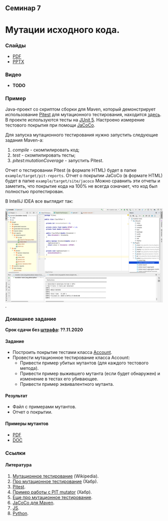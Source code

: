 Семинар 7
--

# Мутации исходного кода.

### Слайды

* [PDF](Seminar07.pdf)
* [PPTX](Seminar07.pptx)

### Видео

* __TODO__

### Пример

Java-проект со скриптом сборки для Maven,
который демонстрирует использование [Pitest](https://pitest.org) для мутационного тестирования,
находится [здесь](https://github.com/andrewt0301/qa-testing-course/blob/master/seminars/seminar07/example).
В проекте используются тесты на [JUnit 5](https://junit.org/junit5/).
Настроено измерение тестового покрытия при помощи [JaCoCo](https://www.eclemma.org/jacoco/).

Для запуска мутационного тестирования нужно запустить следующие задания Maven-а:

1. _compile_ - скомпилировать код;
1. _test_ - скомпилировать тесты;
1. _pitest:mutationCoverage_ - запустить Pitest.

Отчет о тестировании Pitest (в формате HTML) будет в папке `example/target/pit-reports`.
Отчет о покрытии JaCoCo (в формате HTML) будет в папке `example/target/site/jacoco`
Можно сравнить эти отчеты и заметить, что покрытие кода на 100% не всегда означает,
что код был полностью протестирован. 

В IntelliJ IDEA все выглядит так:

![IntelliJ IDEA](Screenshot.png).

### Домашнее задание

__Срок сдачи без [штрафа](../../grading.md): ??.11.2020__

#### Задание 

* Построить покрытие тестами класса [Account](../seminar06/index.md).
* Провести мутационное тестирование класса Account:
   * Привести пример убитых мутантов (для каждого тестового метода).
   * Привести пример выжившего мутанта (если будет обнаружен) и изменение в тестах его убивающее.
   * Привести пример эквивалентного мутанта.

#### Результат

* Файл с примерами мутантов.
* Отчет о покрытии.

#### Примеры мутантов

* [PDF](Mutants_Example.pdf)
* [DOC](Mutants_Example.doc)


### Ссылки

#### Литература

1. [Мутационное тестирование](https://ru.wikipedia.org/wiki/Мутационное_тестирование) (Wikipedia).
1. [Про мутационное тестирование](https://habr.com/ru/post/334394/) (Хабр).
1. [Pitest](https://pitest.org).
1. [Пример работы с PIT mutator](https://habr.com/ru/post/139337/) (Хабр).
1. [Еще про мутационное тестирование](http://getbug.ru/mutatsionnoe-testirovanie-na-prostom-primere/).
1. [JaCoCo для Maven](https://www.codeflow.site/ru/article/maven__maven-jacoco-code-coverage-example).
1. [JS](https://habr.com/ru/post/341094/).
1. [Python](https://habr.com/ru/company/vdsina/blog/512630/).

